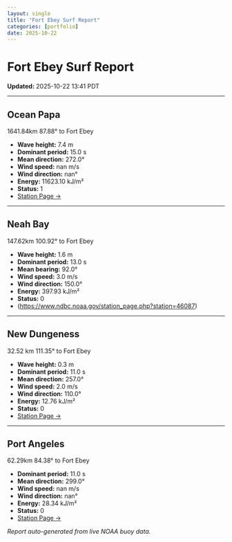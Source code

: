 ```yaml
---
layout: single
title: "Fort Ebey Surf Report"
categories: [portfolio]
date: 2025-10-22
---
```


# Fort Ebey Surf Report
**Updated:** 2025-10-22 13:41 PDT

---

## Ocean Papa 
1641.84km 87.88° to Fort Ebey
- **Wave height:** 7.4 m  
- **Dominant period:** 15.0 s  
- **Mean direction:** 272.0°  
- **Wind speed:** nan m/s  
- **Wind direction:** nan°  
- **Energy:** 11623.10 kJ/m²  
- **Status:** 1  
- [Station Page →](https://www.ndbc.noaa.gov/station_page.php?station=46246)

---

## Neah Bay 
147.62km 100.92° to Fort Ebey

- **Wave height:** 1.6 m  
- **Dominant period:** 13.0 s  
- **Mean bearing:** 92.0°  
- **Wind speed:** 3.0 m/s  
- **Wind direction:** 150.0°  
- **Energy:** 397.93 kJ/m²  
- **Status:** 0  
- (https://www.ndbc.noaa.gov/station_page.php?station=46087)

---

## New Dungeness 
32.52 km 111.35° to Fort Ebey 

- **Wave height:** 0.3 m  
- **Dominant period:** 11.0 s  
- **Mean direction:** 257.0°  
- **Wind speed:** 2.0 m/s  
- **Wind direction:** 110.0°  
- **Energy:** 12.76 kJ/m²  
- **Status:** 0  
- [Station Page →](https://www.ndbc.noaa.gov/station_page.php?station=46088)

---

## Port Angeles 
62.29km 84.38° to Fort Ebey 
- **Dominant period:** 11.0 s  
- **Mean direction:** 299.0°  
- **Wind speed:** nan m/s  
- **Wind direction:** nan°  
- **Energy:** 28.34 kJ/m²  
- **Status:** 0  
- [Station Page →](https://www.ndbc.noaa.gov/station_page.php?station=46267)

*Report auto-generated from live NOAA buoy data.*
